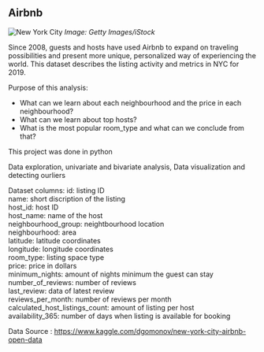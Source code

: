 ## Airbnb
![New York City](https://tophotel.news/wp-content/uploads/2019/03/New-York-City-Brooklyn-Bridge-Panorama-Juergen-Roth-2.jpg)
*Image: Getty Images/iStock*


Since 2008, guests and hosts have used Airbnb to expand on traveling possibilities and present more unique, 
personalized way of experiencing the world. 
This dataset describes the listing activity and metrics in NYC for 2019.<br />

Purpose of this analysis: <br />
* What can we learn about each neighbourhood and the price in each neighbourhood? <br />
* What can we learn about top hosts? <br />
* What is the most popular room_type and what can we conclude from that? <br />

This project was done in python  <br />

Data exploration, univariate and bivariate analysis, Data visualization and detecting ourliers 

Dataset columns:
id: listing ID <br />
name: short discription of the listing <br />
host_id: host ID <br />
host_name: name of the host<br />
neighbourhood_group: neightbourhood location <br />
neighbourhood: area <br />
latitude: latitude coordinates <br />
longitude: longitude coordinates <br />
room_type: listing space type <br />
price: price in dollars <br />
minimum_nights: amount of nights minimum the guest can stay <br />
number_of_reviews: number of reviews <br />
last_review: data of latest review <br />
reviews_per_month: number of reviews per month <br />
calculated_host_listings_count: amount of listing per host <br />
availability_365: number of days when listing is available for booking <br />


Data Source : https://www.kaggle.com/dgomonov/new-york-city-airbnb-open-data
